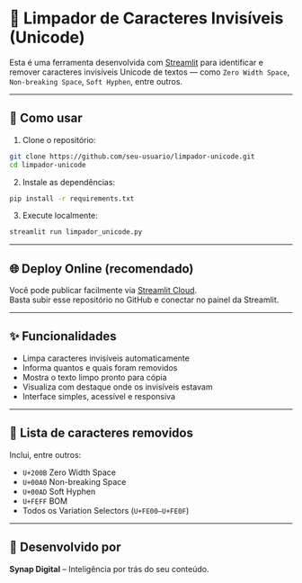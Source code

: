 # 🧹 Limpador de Caracteres Invisíveis (Unicode)

Esta é uma ferramenta desenvolvida com [Streamlit](https://streamlit.io) para identificar e remover caracteres invisíveis Unicode de textos — como `Zero Width Space`, `Non-breaking Space`, `Soft Hyphen`, entre outros.

---

## 🚀 Como usar

1. Clone o repositório:
```bash
git clone https://github.com/seu-usuario/limpador-unicode.git
cd limpador-unicode
```

2. Instale as dependências:
```bash
pip install -r requirements.txt
```

3. Execute localmente:
```bash
streamlit run limpador_unicode.py
```

---

## 🌐 Deploy Online (recomendado)

Você pode publicar facilmente via [Streamlit Cloud](https://streamlit.io/cloud).  
Basta subir esse repositório no GitHub e conectar no painel da Streamlit.

---

## ✨ Funcionalidades

- Limpa caracteres invisíveis automaticamente
- Informa quantos e quais foram removidos
- Mostra o texto limpo pronto para cópia
- Visualiza com destaque onde os invisíveis estavam
- Interface simples, acessível e responsiva

---

## 📘 Lista de caracteres removidos

Inclui, entre outros:
- `U+200B` Zero Width Space
- `U+00A0` Non-breaking Space
- `U+00AD` Soft Hyphen
- `U+FEFF` BOM
- Todos os Variation Selectors (`U+FE00–U+FE0F`)

---

## 🧠 Desenvolvido por

**Synap Digital** – Inteligência por trás do seu conteúdo.
